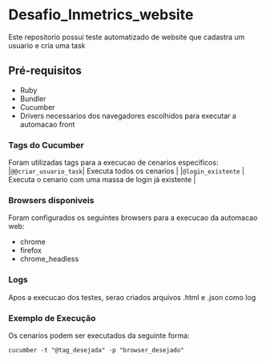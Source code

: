 # Desafio_Inmetrics_website

Este repositorio possui teste automatizado de website que cadastra um usuario e cria uma
task

## Pré-requisitos
- Ruby
- Bundler
- Cucumber
- Drivers necessarios dos navegadores escolhidos para executar a automacao front

### Tags do Cucumber
Foram utilizadas tags para a execucao de cenarios especificos:
|```@@criar_usuario_task```| Executa todos os cenarios                                   |
|```@login_existente```    | Executa o cenario com uma massa de login já existente       |


### Browsers disponiveis
Foram configurados os seguintes browsers para a execucao da automacao web:
- chrome
- firefox
- chrome_headless

### Logs
Apos a execucao dos testes, serao criados arquivos .html e .json como log


### Exemplo de Execução
Os cenarios podem ser executados da seguinte forma:

`cucumber -t "@tag_desejada" -p "browser_desejado"`
